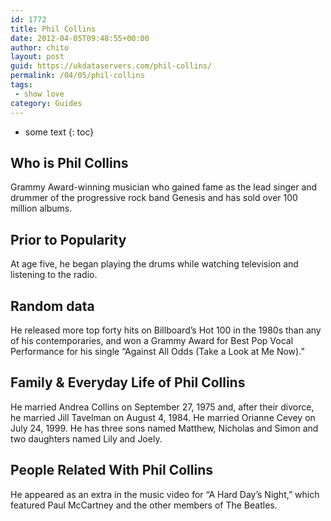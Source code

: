 ```yaml
---
id: 1772
title: Phil Collins
date: 2012-04-05T09:48:55+00:00
author: chito
layout: post
guid: https://ukdataservers.com/phil-collins/
permalink: /04/05/phil-collins
tags:
 - show love
category: Guides
---
```


* some text
{: toc}
          
          
## Who is  Phil Collins
                  
                  
                  
Grammy Award-winning musician who gained fame as the lead singer and drummer of the progressive rock band Genesis and has sold over 100 million albums. 
                  
                
                
                
## Prior to Popularity 
                  
                  
                  
At age five, he began playing the drums while watching television and listening to the radio. 
                  
                
                
                
## Random data 
                  
                  
                  
He released more top forty hits on Billboard&#8217;s Hot 100 in the 1980s than any of his contemporaries, and won a Grammy Award for Best Pop Vocal Performance for his single &#8220;Against All Odds (Take a Look at Me Now).&#8221; 
                  
                
                
                
## Family & Everyday Life of Phil Collins
                  
                  
                  
He married Andrea Collins on September 27, 1975 and, after their divorce, he married Jill Tavelman on August 4, 1984. He married Orianne Cevey on July 24, 1999. He has three sons named Matthew, Nicholas and Simon and two daughters named Lily and Joely. 
                  
                
                
                
## People Related With  Phil Collins
                  
                  
                  
He appeared as an extra in the music video for &#8220;A Hard Day&#8217;s Night,&#8221; which featured Paul McCartney and the other members of The Beatles. 
                  
                
              
            
          
          
          
    
    
  
